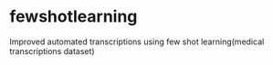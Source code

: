 # fewshotlearning
Improved automated transcriptions using few shot learning(medical transcriptions dataset)
